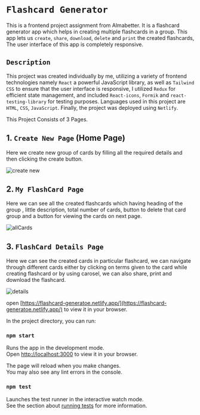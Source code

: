 # `Flashcard Generator`

This is a frontend project assignment from Almabetter. It is a flashcard generator app which helps in creating multiple flashcards in a group. This app lets us `create`, `share`, `download`, `delete` and `print` the created flashcards, The user interface of this app is completely responsive.

## `Description`
This project was created individually by me, utilizing a variety of frontend technologies namely `React` a powerful JavaScript library, as well as `Tailwind CSS` to ensure that the user interface is responsive, I utilized `Redux` for efficient state management, and included `React-icons`, `Formik` and `react-testing-library` for testing purposes. Languages used in this project are `HTML`, `CSS`, `JavaScript`. Finally, the project was deployed using `Netlify`.

This Project Consists of 3 Pages.

  ## 1. `Create New Page` (Home Page)

Here we create new group of cards by filling all the required details and then clicking the create button.

![create new](https://user-images.githubusercontent.com/102259781/229379211-97134b17-8af6-4c2a-8c36-64f6c812c5dc.PNG)

  ## 2. `My FlashCard Page` 

Here we can see all the created flashcards which having heading of the group , little description, total number of cards, button to delete that card group and a button for viewing the cards on next page.

![allCards](https://user-images.githubusercontent.com/102259781/229379322-19b0a42e-7f64-4cd5-b887-8dd46e197ae1.PNG)

  ## 3. `FlashCard Details Page`

Here we can see the created cards in particular flashcard, we can navigate through different cards either by clicking on terms given to the card while creating flashcard or by using carosel, we can also share, print and download the flashcard.

![details](https://user-images.githubusercontent.com/102259781/229379471-1e3bd39b-68fe-44d4-ba41-faead8761c21.PNG)

open [https://flashcard-generatoe.netlify.app/](https://flashcard-generatoe.netlify.app/) to view it in your browser.

In the project directory, you can run:

### `npm start`

Runs the app in the development mode.\
Open [http://localhost:3000](http://localhost:3000) to view it in your browser.

The page will reload when you make changes.\
You may also see any lint errors in the console.

### `npm test`

Launches the test runner in the interactive watch mode.\
See the section about [running tests](https://facebook.github.io/create-react-app/docs/running-tests) for more information.

